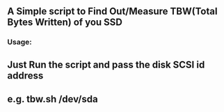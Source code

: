 ## A Simple script to Find Out/Measure TBW(Total Bytes Written) of you SSD

### Usage:

## Just Run the script  and pass the disk SCSI id address
## e.g. tbw.sh /dev/sda
